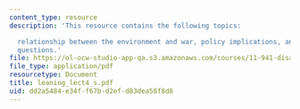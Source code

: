 ```yaml
---
content_type: resource
description: 'This resource contains the following topics:

  relationship between the environment and war, policy implications, and research
  questions.'
file: https://ol-ocw-studio-app-qa.s3.amazonaws.com/courses/11-941-disaster-vulnerability-and-resilience-spring-2005/dd2a5484e34ff67bd2efd83dea58f8d8_leaning_lect4_s.pdf
file_type: application/pdf
resourcetype: Document
title: leaning_lect4_s.pdf
uid: dd2a5484-e34f-f67b-d2ef-d83dea58f8d8
---
```

